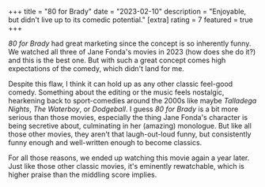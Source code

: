 +++
title = "80 for Brady"
date = "2023-02-10"
description = "Enjoyable, but didn't live up to its comedic potential."
[extra]
rating = 7
featured = true
+++

_80 for Brady_ had great marketing since the concept is so inherently funny. We watched all three of Jane Fonda's movies in 2023 (how does she do it?) and this is the best one. But with such a great concept comes high expectations of the comedy, which didn't land for me.

Despite this flaw, I think it can hold up as any other classic feel-good comedy. Something about the editing or the music feels nostalgic, hearkening back to sport-comedies around the 2000s like maybe _Talladega Nights_, _The Waterboy_, or _Dodgeball_. I guess _80 for Brady_ is a bit more serious than those movies, especially the thing Jane Fonda's character is being secretive about, culminating in her (amazing) monologue. But like all those other movies, they aren't that laugh-out-loud funny, but consistently funny enough and well-written enough to become classics.

For all those reasons, we ended up watching this movie again a year later. Just like those other classic movies, it's eminently rewatchable, which is higher praise than the middling score implies.
